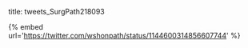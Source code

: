 title: tweets_SurgPath218093

{% embed url='https://twitter.com/wshonpath/status/1144600314856607744' %}
